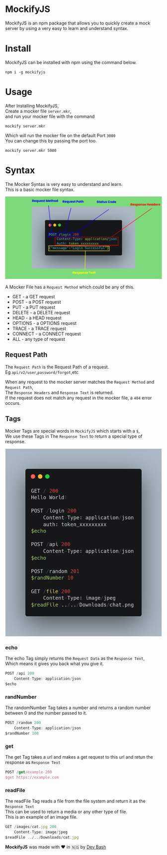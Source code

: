 # MockifyJS
MockifyJS is an npm package that allows you to quickly create a mock server by using a very easy to learn and understand syntax.

# Install
MockifyJS can be installed with npm using the command below.

```
npm i -g mockifyjs
```

# Usage
After Installing MockifyJS,   
Create a mocker file ```server.mkr```,   
and run your mocker file with the command

```
mockify server.mkr
```

Which will run the mocker file on the default Port ```3000```   
You can change this by passing the port too.

```
mockify server.mkr 5000
```
# Syntax

The Mocker Syntax is very easy to understand and learn.   
This is a basic mocker file syntax.

![alt="MockifyJS"](https://github.com/DevBash1/MockifyJS/raw/main/MockifyJS.jpg)

A Mocker File has a ```Request Method``` which could be any of this.    
* GET - a GET request
* POST - a POST request
* PUT - a PUT request
* DELETE - a DELETE request
* HEAD - a HEAD request
* OPTIONS - a OPTIONS request
* TRACE - a TRACE request
* CONNECT - a CONNECT request
* ALL - any type of request    

## Request Path

The `Request Path` is the Request Path of a request.   
Eg `api/v2/user`,`password/forgot`,etc    


When any request to the mocker server matches the `Request Method` and `Request Path`,   
The `Response Headers` and `Response Text` is returned.   
If the request does not match any request in the mocker file, a `404` error occurs.

## Tags
Mocker Tags are special words in `MockifyJS` which starts with a `$`,   
We use these Tags in The `Response Text` to return a special type of response.

![alt="MockifyJS"](https://github.com/DevBash1/MockifyJS/raw/main/mockifyjs.png)

### echo
The echo Tag simply returns the `Request Data` as the `Response Text`,   
Which means it gives you back what you give it.

```js
POST /api 200
    Content-Type: application/json
$echo
```

### randNumber
The randomNumber Tag takes a number and returns a random number between 0 and the number passed to it.

```js
POST /random 200
    Content-Type: application/json
$randNumber 100
```

### get
The get Tag takes a url and makes a get request to this url and retun the response as `Response Text`

```js
POST /get/example 200
$get https://example.com
```

### readFile
The readFile Tag reads a file from the file system and return it as the `Response Text`   
This can be used to return a media or any other type of file.   
This is an example of an image file.   

```js
GET /images/cat.jpg 200
    Content-Type: image/jpeg
$readFile ../../Downloads/cat.jpg
```

**MockifyJS** was made with ❤️ in 🇳🇬 by [Dev Bash](https://github.com/DevBash1)
